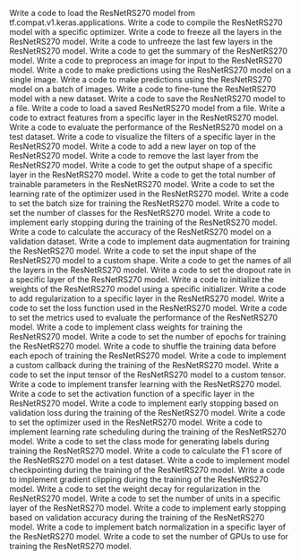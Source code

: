 Write a code to load the ResNetRS270 model from tf.compat.v1.keras.applications.
Write a code to compile the ResNetRS270 model with a specific optimizer.
Write a code to freeze all the layers in the ResNetRS270 model.
Write a code to unfreeze the last few layers in the ResNetRS270 model.
Write a code to get the summary of the ResNetRS270 model.
Write a code to preprocess an image for input to the ResNetRS270 model.
Write a code to make predictions using the ResNetRS270 model on a single image.
Write a code to make predictions using the ResNetRS270 model on a batch of images.
Write a code to fine-tune the ResNetRS270 model with a new dataset.
Write a code to save the ResNetRS270 model to a file.
Write a code to load a saved ResNetRS270 model from a file.
Write a code to extract features from a specific layer in the ResNetRS270 model.
Write a code to evaluate the performance of the ResNetRS270 model on a test dataset.
Write a code to visualize the filters of a specific layer in the ResNetRS270 model.
Write a code to add a new layer on top of the ResNetRS270 model.
Write a code to remove the last layer from the ResNetRS270 model.
Write a code to get the output shape of a specific layer in the ResNetRS270 model.
Write a code to get the total number of trainable parameters in the ResNetRS270 model.
Write a code to set the learning rate of the optimizer used in the ResNetRS270 model.
Write a code to set the batch size for training the ResNetRS270 model.
Write a code to set the number of classes for the ResNetRS270 model.
Write a code to implement early stopping during the training of the ResNetRS270 model.
Write a code to calculate the accuracy of the ResNetRS270 model on a validation dataset.
Write a code to implement data augmentation for training the ResNetRS270 model.
Write a code to set the input shape of the ResNetRS270 model to a custom shape.
Write a code to get the names of all the layers in the ResNetRS270 model.
Write a code to set the dropout rate in a specific layer of the ResNetRS270 model.
Write a code to initialize the weights of the ResNetRS270 model using a specific initializer.
Write a code to add regularization to a specific layer in the ResNetRS270 model.
Write a code to set the loss function used in the ResNetRS270 model.
Write a code to set the metrics used to evaluate the performance of the ResNetRS270 model.
Write a code to implement class weights for training the ResNetRS270 model.
Write a code to set the number of epochs for training the ResNetRS270 model.
Write a code to shuffle the training data before each epoch of training the ResNetRS270 model.
Write a code to implement a custom callback during the training of the ResNetRS270 model.
Write a code to set the input tensor of the ResNetRS270 model to a custom tensor.
Write a code to implement transfer learning with the ResNetRS270 model.
Write a code to set the activation function of a specific layer in the ResNetRS270 model.
Write a code to implement early stopping based on validation loss during the training of the ResNetRS270 model.
Write a code to set the optimizer used in the ResNetRS270 model.
Write a code to implement learning rate scheduling during the training of the ResNetRS270 model.
Write a code to set the class mode for generating labels during training the ResNetRS270 model.
Write a code to calculate the F1 score of the ResNetRS270 model on a test dataset.
Write a code to implement model checkpointing during the training of the ResNetRS270 model.
Write a code to implement gradient clipping during the training of the ResNetRS270 model.
Write a code to set the weight decay for regularization in the ResNetRS270 model.
Write a code to set the number of units in a specific layer of the ResNetRS270 model.
Write a code to implement early stopping based on validation accuracy during the training of the ResNetRS270 model.
Write a code to implement batch normalization in a specific layer of the ResNetRS270 model.
Write a code to set the number of GPUs to use for training the ResNetRS270 model.